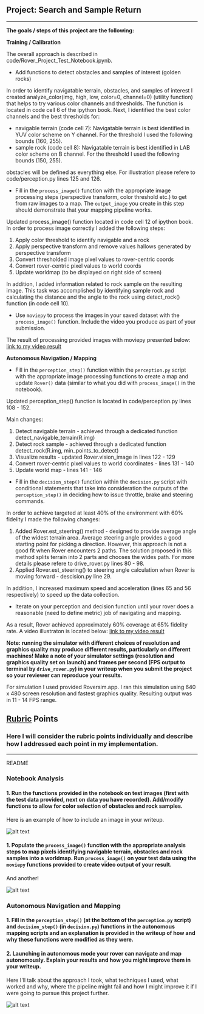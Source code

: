 [//]: # (Image References)

[image1]: ./misc/rover_image.jpg
[image2]: ./calibration_images/example_grid1.jpg
[image3]: ./calibration_images/example_rock1.jpg
[video1]: ./output/test_mapping.mp4 "Video1"
[video2]: ./output/test_mapping.mp4 "Video2"

## Project: Search and Sample Return
---
**The goals / steps of this project are the following:**  

**Training / Calibration**  

The overall approach is described in code/Rover_Project_Test_Notebook.ipynb. 

* Add functions to detect obstacles and samples of interest (golden rocks)

In order to identify navigatable terrain, obstacles, and samples of interest I created analyze_color(img, high, low, color=0, channel=0) (utility function) that helps to try various color channels and thresholds. The function is located in code cell 6 of the ipython book.
Next, I identified the best color channels and the best thresholds for:
* navigable terrain (code cell 7): Navigatable terrain is best identified in YUV color scheme on Y channel. For the threshold I used the following bounds (160, 255).
* sample rock (code cell 8): Navigatable terrain is best identified in LAB color scheme on B channel. For the threshold I used the following bounds (150, 255).

obstacles will be defined as everything else. For illustration please refere to code/perception.py lines 125 and 126.

* Fill in the `process_image()` function with the appropriate image processing steps (perspective transform, color threshold etc.) to get from raw images to a map.  The `output_image` you create in this step should demonstrate that your mapping pipeline works.

Updated process_image() function located in code cell 12 of ipython book. In order to process image correctly I added the following steps:
1) Apply color threshold to identify navigable and a rock
2) Apply perspective transform and remove values hallows generated by perspective transform
3) Convert thresholded image pixel values to rover-centric coords
4) Convert rover-centric pixel values to world coords
5) Update worldmap (to be displayed on right side of screen)

In addition, I added information related to rock sample on the resulting image. This task was accomplished by identifying sample rock and calculating the distance and the angle to the rock using detect_rock() function (in code cell 10).

* Use `moviepy` to process the images in your saved dataset with the `process_image()` function.  Include the video you produce as part of your submission.

The result of processing provided images with moviepy presented below:
[link to my video result](./output/test_mapping.mp4)



**Autonomous Navigation / Mapping**

* Fill in the `perception_step()` function within the `perception.py` script with the appropriate image processing functions to create a map and update `Rover()` data (similar to what you did with `process_image()` in the notebook).

Updated perception_step() function is located in code/perception.py lines 108 - 152.

Main changes:
1) Detect navigable terrain - achieved through a dedicated function detect_navigable_terrain(R.img)
2) Detect rock sample - achieved through a dedicated function detect_rock(R.img, min_points_to_detect)
3) Visualize results - updated Rover.vision_image in lines 122 - 129
4) Convert rover-centric pixel values to world coordinates - lines 131 - 140
5) Update world map - lines 141 - 146

* Fill in the `decision_step()` function within the `decision.py` script with conditional statements that take into consideration the outputs of the `perception_step()` in deciding how to issue throttle, brake and steering commands.

In order to achieve targeted at least 40% of the environment with 60% fidelity I made the following changes:
1) Added Rover.est_steering() method - designed to provide average angle of the widest terrain area. Average steering angle provides a good starting point for picking a direction. However, this approach is not a good fit when Rover encounters 2 paths. The solution proposed in this method splits terrain into 2 parts and chooses the wides path. For more details please refere to drive_rover.py lines 80 - 98.
2) Applied Rover.est_steering() to steering angle calculation when Rover is moving forward - descision.py line 29.

In addition, I increased maximum speed and acceleration (lines 65 and 56 respectively) to speed up the data collection.

* Iterate on your perception and decision function until your rover does a reasonable (need to define metric) job of navigating and mapping.  

As a result, Rover achieved approximately 60% coverage at 65% fidelity rate. A video illustraton is located below:
[link to my video result](./output/autonomous.mp4)


**Note: running the simulator with different choices of resolution and graphics quality may produce different results, particularly on different machines!  Make a note of your simulator settings (resolution and graphics quality set on launch) and frames per second (FPS output to terminal by `drive_rover.py`) in your writeup when you submit the project so your reviewer can reproduce your results.**

For simulation I used provided Roversim.app. I ran this simulation using 640 x 480 screen resolution and fastest graphics quality. Resulting output was in 11 - 14 FPS range.


## [Rubric](https://review.udacity.com/#!/rubrics/916/view) Points
### Here I will consider the rubric points individually and describe how I addressed each point in my implementation.  

---
README

### Notebook Analysis
#### 1. Run the functions provided in the notebook on test images (first with the test data provided, next on data you have recorded). Add/modify functions to allow for color selection of obstacles and rock samples.
Here is an example of how to include an image in your writeup.

![alt text][image1]

#### 1. Populate the `process_image()` function with the appropriate analysis steps to map pixels identifying navigable terrain, obstacles and rock samples into a worldmap.  Run `process_image()` on your test data using the `moviepy` functions provided to create video output of your result. 
And another! 

![alt text][image2]
### Autonomous Navigation and Mapping

#### 1. Fill in the `perception_step()` (at the bottom of the `perception.py` script) and `decision_step()` (in `decision.py`) functions in the autonomous mapping scripts and an explanation is provided in the writeup of how and why these functions were modified as they were.


#### 2. Launching in autonomous mode your rover can navigate and map autonomously.  Explain your results and how you might improve them in your writeup.  

Here I'll talk about the approach I took, what techniques I used, what worked and why, where the pipeline might fail and how I might improve it if I were going to pursue this project further.  



![alt text][image3]


